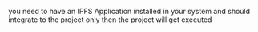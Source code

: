 you need to have an IPFS Application installed in your system and should integrate to the project only then the project will get executed
